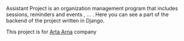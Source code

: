 Assistant Project is an organization management program that includes sessions, reminders and events , ... . Here you can see a part of the backend of the project written in Django.

This project is for [Arta Arna](https://artaarna.com/) company
